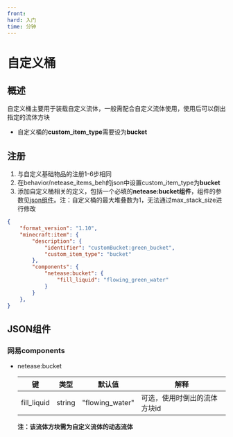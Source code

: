 ```yaml
---
front:
hard: 入门
time: 分钟
---
```


# 自定义桶

## 概述

自定义桶主要用于装载自定义流体，一般需配合自定义流体使用，使用后可以倒出指定的流体方块

- 自定义桶的**custom_item_type**需要设为**bucket**

## 注册

1. 与自定义基础物品的注册1-6步相同
2. 在behavior/netease_items_beh的json中设置custom_item_type为**bucket**
3. 添加自定义桶相关的定义，包括一个必填的**netease:bucket组件**，组件的参数见[json组件](#json组件)。注：自定义桶的最大堆叠数为1，无法通过max_stack_size进行修改

```json
{
    "format_version": "1.10",
    "minecraft:item": {
        "description": {
            "identifier": "customBucket:green_bucket",
            "custom_item_type": "bucket"
        },
        "components": {
            "netease:bucket": {
                "fill_liquid": "flowing_green_water"
            }
        }
    },
}
```

## JSON组件

### 网易components

* netease:bucket

  | 键          | 类型   | 默认值          | 解释                         |
  | ----------- | ------ | --------------- | ---------------------------- |
  | fill_liquid | string | "flowing_water" | 可选，使用时倒出的流体方块id |

  **注：该流体方块需为自定义流体的动态流体**